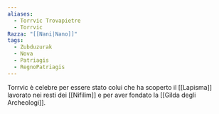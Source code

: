 ```yaml
---
aliases:
  - Torrvic Trovapietre
  - Torrvic
Razza: "[[Nani|Nano]]"
tags:
  - Zubduzurak
  - Nova
  - Patriagis
  - RegnoPatriagis
---
```

Torrvic è celebre per essere stato colui che ha scoperto il [[Lapisma]] lavorato nei resti dei [[Nifilim]] e per aver fondato la [[Gilda degli Archeologi]]. 
